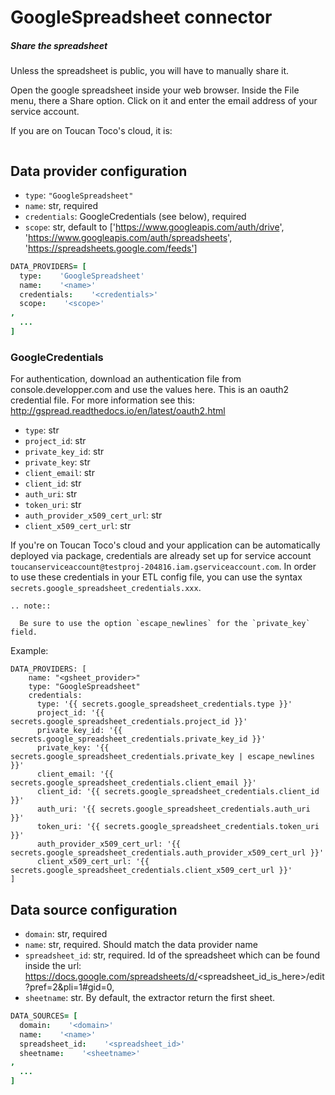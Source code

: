 # GoogleSpreadsheet connector

##### Share the spreadsheet

 Unless the spreadsheet is public, you will have to manually share it.

 Open the google spreadsheet inside your web browser. Inside the File menu, there a
 Share option. Click on it and enter the email address of your service account. 
 
 If you are on Toucan Toco's cloud, it is:
 ```toucanserviceaccount@testproj-204816.iam.gserviceaccount.com
 ```


## Data provider configuration

* `type`: `"GoogleSpreadsheet"`
* `name`: str, required
* `credentials`: GoogleCredentials (see below), required
* `scope`: str, default to ['https://www.googleapis.com/auth/drive', 'https://www.googleapis.com/auth/spreadsheets', 'https://spreadsheets.google.com/feeds']

```coffee
DATA_PROVIDERS= [
  type:    'GoogleSpreadsheet'
  name:    '<name>'
  credentials:    '<credentials>'
  scope:    '<scope>'
,
  ...
]
```

### GoogleCredentials
For authentication, download an authentication file from console.developper.com
    and use the values here. This is an oauth2 credential file. For more information
    see this: http://gspread.readthedocs.io/en/latest/oauth2.html

* `type`: str
* `project_id`: str
* `private_key_id`: str
* `private_key`: str
* `client_email`: str
* `client_id`: str
* `auth_uri`: str
* `token_uri`: str
* `auth_provider_x509_cert_url`: str
* `client_x509_cert_url`: str


If you're on Toucan Toco's cloud and your application can be automatically deployed via package, credentials are already set up for service account `toucanserviceaccount@testproj-204816.iam.gserviceaccount.com`. In order to use these credentials in your ETL config file, you can use the syntax `secrets.google_spreadsheet_credentials.xxx`.

```eval_rst
.. note::

  Be sure to use the option `escape_newlines` for the `private_key` field.
```

Example:

    DATA_PROVIDERS: [
        name: "<gsheet_provider>"
        type: "GoogleSpreadsheet"
        credentials:
          type: '{{ secrets.google_spreadsheet_credentials.type }}'
          project_id: '{{ secrets.google_spreadsheet_credentials.project_id }}'
          private_key_id: '{{ secrets.google_spreadsheet_credentials.private_key_id }}'
          private_key: '{{ secrets.google_spreadsheet_credentials.private_key | escape_newlines }}'
          client_email: '{{ secrets.google_spreadsheet_credentials.client_email }}'
          client_id: '{{ secrets.google_spreadsheet_credentials.client_id }}'
          auth_uri: '{{ secrets.google_spreadsheet_credentials.auth_uri }}'
          token_uri: '{{ secrets.google_spreadsheet_credentials.token_uri }}'
          auth_provider_x509_cert_url: '{{ secrets.google_spreadsheet_credentials.auth_provider_x509_cert_url }}'
          client_x509_cert_url: '{{ secrets.google_spreadsheet_credentials.client_x509_cert_url }}'
    ]


## Data source configuration

* `domain`: str, required
* `name`: str, required. Should match the data provider name 
* `spreadsheet_id`: str, required. Id of the spreadsheet which can be found inside
the url: https://docs.google.com/spreadsheets/d/<spreadsheet_id_is_here>/edit?pref=2&pli=1#gid=0,
* `sheetname`: str. By default, the extractor return the first sheet.


```coffee
DATA_SOURCES= [
  domain:    '<domain>'
  name:    '<name>'
  spreadsheet_id:    '<spreadsheet_id>'
  sheetname:    '<sheetname>'
,
  ...
]
```
